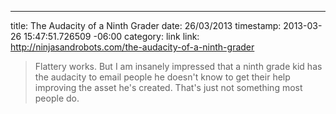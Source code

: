 --- 
title: The Audacity of a Ninth Grader
date: 26/03/2013
timestamp: 2013-03-26 15:47:51.726509 -06:00
category: link
link: http://ninjasandrobots.com/the-audacity-of-a-ninth-grader

> Flattery works. But I am insanely impressed that a ninth grade kid has the audacity to email people he doesn't know to get their help improving the asset he's created. That's just not something most people do.
